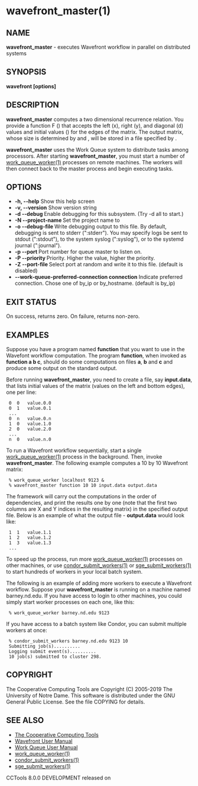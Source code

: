 






















# wavefront_master(1)

## NAME
**wavefront_master** - executes Wavefront workflow in parallel on distributed systems

## SYNOPSIS
****wavefront [options] <command> <xsize> <ysize> <inputdata> <outputdata>****

## DESCRIPTION

**wavefront_master** computes a two dimensional recurrence relation. You
provide a function F (**<command>**) that accepts the left (x), right
(y), and diagonal (d) values and initial values (**<inputdata>**) for
the edges of the matrix. The output matrix, whose size is determined by
**<xsize>** and **<ysize>**, will be stored in a file specified
by **<outputdata>**.

**wavefront_master** uses the Work Queue system to distribute tasks among
processors. After starting **wavefront_master**, you must start a number of
[work_queue_worker(1)](work_queue_worker.md) processes on remote machines.  The workers will
then connect back to the master process and begin executing tasks.

## OPTIONS


- **-h, --help** Show this help screen
- **-v, --version** Show version string
- **-d --debug <subsystem>** Enable debugging for this subsystem. (Try -d all to start.)
- **-N --project-name <project>** Set the project name to <project>
- **-o --debug-file <file>** Write debugging output to this file. By default, debugging is sent to stderr (":stderr"). You may specify logs be sent to stdout (":stdout"), to the system syslog (":syslog"), or to the systemd journal (":journal").
- **-p --port <port>** Port number for queue master to listen on.
- **-P --priority <num>** Priority. Higher the value, higher the priority.
- **-Z --port-file <file>** Select port at random and write it to this file.  (default is disabled)
- **--work-queue-preferred-connection connection** Indicate preferred connection. Chose one of by_ip or by_hostname. (default is by_ip)


## EXIT STATUS
On success, returns zero.  On failure, returns non-zero.

## EXAMPLES

Suppose you have a program named **function** that you want to use in the
Wavefont workflow computation. The program **function**, when invoked as
**function a b c**, should do some computations on files **a**, **b** and
**c** and produce some output on the standard output.

Before running **wavefront_master**, you need to create a file, say
**input.data**, that lists initial values of the matrix (values on the left
and bottom edges), one per line:

```
 0	0	value.0.0
 0	1	value.0.1
 ...
 0	n	value.0.n
 1	0	value.1.0
 2	0	value.2.0
 ...
 n	0	value.n.0
```

To run a Wavefront workflow sequentially, start a single
[work_queue_worker(1)](work_queue_worker.md) process in the background. Then, invoke
**wavefront_master**. The following example computes a 10 by 10 Wavefront
matrix:

```
 % work_queue_worker localhost 9123 &
 % wavefront_master function 10 10 input.data output.data
```

The framework will carry out the computations in the order of dependencies, and
print the results one by one (note that the first two columns are X and Y
indices in the resulting matrix) in the specified output file. Below is an
example of what the output file - **output.data** would look like:

```
 1	1	value.1.1
 1	2	value.1.2
 1	3	value.1.3
 ...
```

To speed up the process, run more [work_queue_worker(1)](work_queue_worker.md) processes on
other machines, or use [condor_submit_workers(1)](condor_submit_workers.md) or
[sge_submit_workers(1)](sge_submit_workers.md) to start hundreds of workers in your local batch
system.

The following is an example of adding more workers to execute a Wavefront
workflow. Suppose your **wavefront_master** is running on a machine named
barney.nd.edu. If you have access to login to other machines, you could simply
start worker processes on each one, like this:

```
 % work_queue_worker barney.nd.edu 9123
```

If you have access to a batch system like Condor, you can submit multiple
workers at once:

```
 % condor_submit_workers barney.nd.edu 9123 10
 Submitting job(s)..........
 Logging submit event(s)..........
 10 job(s) submitted to cluster 298.
```

## COPYRIGHT

The Cooperative Computing Tools are Copyright (C) 2005-2019 The University of Notre Dame.  This software is distributed under the GNU General Public License.  See the file COPYING for details.

## SEE ALSO


- [The Cooperative Computing Tools]("http://ccl.cse.nd.edu/software/manuals")
- [Wavefront User Manual]("http://ccl.cse.nd.edu/software/manuals/wavefront.html")
- [Work Queue User Manual]("http://ccl.cse.nd.edu/software/manuals/workqueue.html")
- [work_queue_worker(1)](work_queue_worker.md)
- [condor_submit_workers(1)](condor_submit_workers.md)
- [sge_submit_workers(1)](sge_submit_workers.md)


CCTools 8.0.0 DEVELOPMENT released on 
